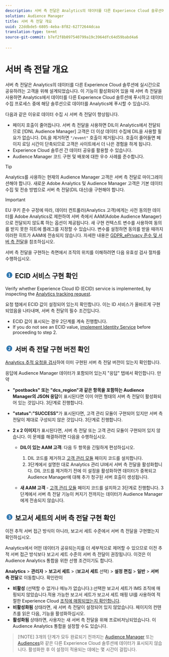 ```yaml
---
description: 서버 측 전달은 Analytics의 데이터를 다른 Experience Cloud 솔루션에 실시간으로 공유하려는 고객을 위해 설계되었습니다. 이 기능이 활성화되어 있을 때 서버 측 전달을 사용하면 Analytics에서 데이터를 다른 Experience Cloud 솔루션에 푸시하고 데이터 수집 프로세스 중에 해당 솔루션으로 데이터를 Analytics에 푸시할 수 있습니다.
solution: Audience Manager
title: 서버 측 전달 개요
uuid: 22ddbde5-6805-4eba-8f82-62772644dcaa
translation-type: tm+mt
source-git-commit: b7ef2f8b097540799a19c3964dfc64d59babd4a6

---
```



# 서버 측 전달 개요

서버 측 전달은 Analytics의 데이터를 다른 Experience Cloud 솔루션에 실시간으로 공유하려는 고객을 위해 설계되었습니다. 이 기능이 활성화되어 있을 때 서버 측 전달을 사용하면 Analytics에서 데이터를 다른 Experience Cloud 솔루션에 푸시하고 데이터 수집 프로세스 중에 해당 솔루션으로 데이터를 Analytics에 푸시할 수 있습니다.

다음과 같은 이유로 데이터 수집 시 서버 측 전달이 향상됩니다.

* 페이지 호출이 줄어듭니다. 서버 측 전달을 사용하면 DIL이 Analytics에서 전달되므로 [!DNL Audience Manager] 고객은 더 이상 데이터 수집에 DIL을 사용할 필요가 없습니다. DIL을 제거하면 `"/event"` 호출이 제거됩니다. 호출이 줄어들면 페이지 로딩 시간이 단축되므로 고객은 사이트에서 더 나은 경험을 하게 됩니다.
* Experience Cloud 솔루션 간 데이터 공유를 활용할 수 있습니다.
* Audience Manager 코드 구현 및 배포에 대한 우수 사례를 준수합니다.

>[!TIP]
>
>Analytics를 사용하는 현재의 Audience Manager 고객은 서버 측 전달로 마이그레이션해야 합니다. 새로운 Adobe Analytics 및 Audience Manager 고객은 기본 데이터 수집 및 전송 방법으로 서버 측 전달(DIL 대신)을 구현해야 합니다.

>[!IMPORTANT]
>EU 쿠키 준수 규정에 따라, 데이터 컨트롤러(Analytics 고객)에게는 사전 동의한 데이터를 Adobe Analytics로 제한하여 서버 측에서 AAM(Adobe Audience Manager)으로 전달되지 않도록 하는 옵션이 제공됩니다. 새 구현 컨텍스트 변수를 사용하여 동의를 받지 못한 히트에 플래그를 지정할 수 있습니다. 변수를 설정하면 동의를 받을 때까지 이러한 히트가 AAM에 전송되지 않습니다. 자세한 내용은 [GDPR_ePrivacy 준수 및 서버 측 전달](/help/admin/admin/c-server-side-forwarding/ssf-gdpr.md)을 참조하십시오.

서버 측 전달을 구현하는 측면에서 조직의 위치를 이해하려면 다음 유효성 검사 절차를 수행하십시오.

## ![step1_icon.png 이미지](assets/step1_icon.png) ECID 서비스 구현 확인

Verify whether Experience Cloud ID (ECID) service is implemented, by inspecting the [Analytics tracking request](https://marketing.adobe.com/resources/help/en_US/mcvid/mcvid-test-verify.html).

요청 탭에서 ECID 값이 설정되어 있는지 확인합니다. 이는 ID 서비스가 올바르게 구현되었음을 나타내며, 서버 측 전달의 필수 조건입니다.

* ECID 값이 표시되는 경우 2단계를 계속 진행합니다.
* If you do not see an ECID value, [implement Identity Service](https://marketing.adobe.com/resources/help/en_US/mcvid/mcvid-implementation-guides.html) before proceeding to step 2.

## ![step2_icon.png 이미지](assets/step2_icon.png) 서버 측 전달 구현 버전 확인

[Analytics 추적 요청을 검사](/help/admin/admin/c-server-side-forwarding/ssf-verify.md)하여 이미 구현된 서버 측 전달 버전이 있는지 확인합니다.

응답에 Audience Manager 데이터가 포함되어 있는지 "응답" 탭에서 확인합니다. 만약

* **"postbacks" 또는 "dcs_region"과 같은 항목을 포함하는 Audience Manager의 JSON 응답**&#x200B;이 표시된다면 이미 어떤 형태의 서버 측 전달이 활성화되어 있는 것입니다. 3단계로 진행합니다.
* **"status":"SUCCESS"**&#x200B;가 표시된다면, 고객 관리 모듈이 구현되어 있지만 서버 측 전달이 제대로 구성되지 않은 것입니다. 3단계로 진행합니다.
* **2 x 2 이미지**&#x200B;가 표시된다면, 서버 측 전달 또는 고객 관리 모듈이 구현되어 있지 않습니다. 이 문제를 해결하려면 다음을 수행하십시오.

   * **DIL이 있는 AAM 고객**: 다음 두 항목을 긴밀하게 편성하십시오.

      1. DIL 코드를 제거하고 [고객 관리 모듈](https://marketing.adobe.com/resources/help/en_US/aam/c_profiles_audiences.html) 페이지 코드를 설치합니다.
      1. 3단계에서 설명한 대로 Analytics 관리 UI에서 서버 측 전달을 활성화합니다. DIL 코드를 제거하기 전에 이 설정을 활성화하면 데이터가 중복되고 Audience Manager에 대해 추가 청구된 서버 호출이 생성됩니다.
   * **새 AAM 고객** - [고객 관리 모듈](https://marketing.adobe.com/resources/help/en_US/aam/c_profiles_audiences.html) 페이지 코드를 설치하고 3단계로 진행합니다. 3단계에서 서버 측 전달 기능이 켜지기 전까지는 데이터가 Audience Manager에게 전송되지 않습니다.


## ![step3_icon.png 이미지](assets/step3_icon.png) 보고서 세트의 서버 측 전달 구현 확인

이전 추적 서버 접근 방식이 아니라, 보고서 세트 수준에서 서버 측 전달을 구현했는지 확인하십시오.

Analytics에서 어떤 데이터가 공유되는지를 더 세부적으로 제어할 수 있으므로 이전 추적 서버 접근 방식보다 보고서 세트 수준의 서버 측 전달이 권장됩니다. 이것은 이 Audience Analytics 통합을 위한 선행 조건이기도 합니다.

**Analytics** &gt; **관리자** &gt; **보고서 세트** &gt; (**보고서 세트** 선택) &gt; **설정 편집** &gt; **일반** &gt; **서버 측 전달**&#x200B;로 이동합니다. 확인란이

* **비활성** (선택할 수 없거나 메뉴가 없습니다.):선택한 보고서 세트가 IMS 조직에 매핑되지 않았습니다.적용 가능한 보고서 세트가 보고서 세트 매핑 UI를 사용하여 적절한 Experience Cloud [조직에 매핑되었는지 확인합니다](https://docs.adobe.com/content/help/en/core-services/interface/about-core-services/report-suite-mapping.html).
* **비활성화됨** 상태라면, 새 서버 측 전달이 설정되어 있지 않았습니다. 페이지의 컨텐츠를 읽은 다음, 기능을 활성화하십시오.
* **활성화됨** 상태라면, 사용자는 새 서버 측 전달을 위해 프로비저닝되었습니다. 이 Audience Analytics 통합을 설정할 수도 있습니다.

> [!NOTE] 3개의 단계가 모두 완료되기 전까지는 [Audience Manager](https://marketing.adobe.com/resources/help/en_US/aam/c_aam_home.html) 또는 [Audiences](https://marketing.adobe.com/resources/help/en_US/mcloud/audience_library.html)와 같은 다른 Experience Cloud 솔루션에 데이터가 표시되지 않습니다. 활성화한 후 이 설정이 적용되는 데에는 몇 시간이 걸립니다.

